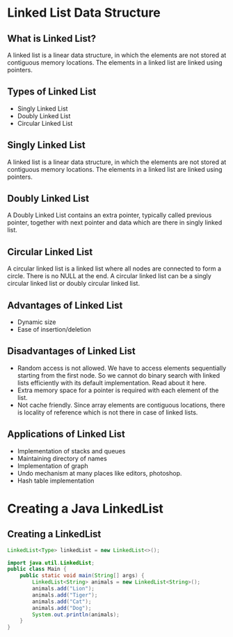 # Linked List Data Structure
## What is Linked List?
A linked list is a linear data structure, in which the elements are not stored at contiguous memory locations. The elements in a linked list are linked using pointers.

## Types of Linked List
* Singly Linked List
* Doubly Linked List
* Circular Linked List

## Singly Linked List
A linked list is a linear data structure, in which the elements are not stored at contiguous memory locations. The elements in a linked list are linked using pointers.

## Doubly Linked List
A Doubly Linked List contains an extra pointer, typically called previous pointer, together with next pointer and data which are there in singly linked list.

## Circular Linked List
A circular linked list is a linked list where all nodes are connected to form a circle. There is no NULL at the end. A circular linked list can be a singly circular linked list or doubly circular linked list.

## Advantages of Linked List
* Dynamic size
* Ease of insertion/deletion

## Disadvantages of Linked List
* Random access is not allowed. We have to access elements sequentially starting from the first node. So we cannot do binary search with linked lists efficiently with its default implementation. Read about it here.
* Extra memory space for a pointer is required with each element of the list.
* Not cache friendly. Since array elements are contiguous locations, there is locality of reference which is not there in case of linked lists.

## Applications of Linked List
* Implementation of stacks and queues
* Maintaining directory of names
* Implementation of graph
* Undo mechanism at many places like editors, photoshop.
* Hash table implementation

# Creating a Java LinkedList
## Creating a LinkedList
```java
LinkedList<Type> linkedList = new LinkedList<>();
```
```java
import java.util.LinkedList;
public class Main {
    public static void main(String[] args) {
        LinkedList<String> animals = new LinkedList<String>();
        animals.add("Lion");
        animals.add("Tiger");
        animals.add("Cat");
        animals.add("Dog");
        System.out.println(animals);
    }
}
```